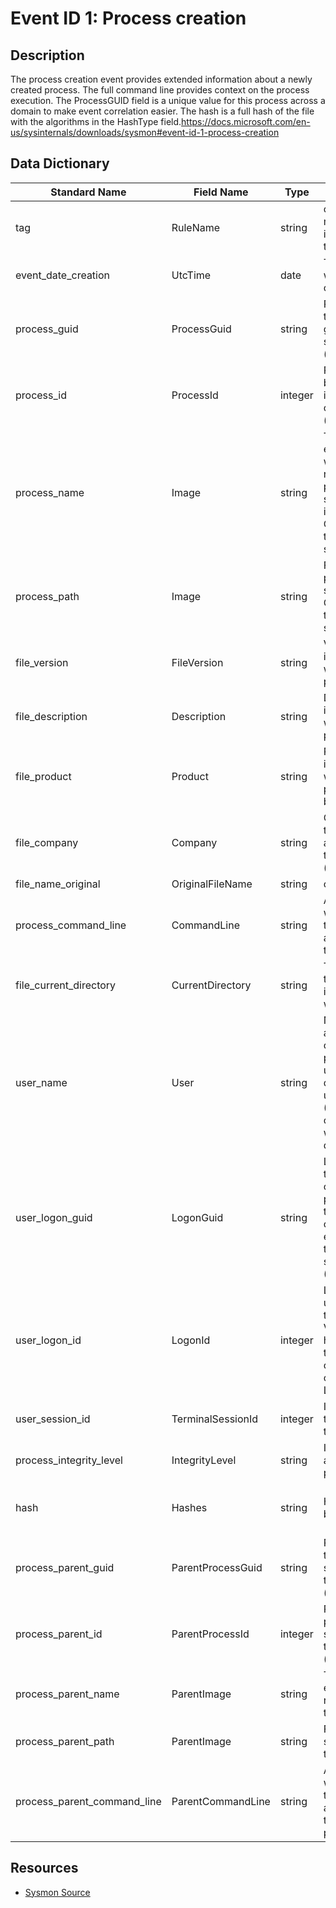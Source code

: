 # Event ID 1: Process creation

## Description
The process creation event provides extended information about a newly created process. The full command line provides context on the process execution. The ProcessGUID field is a unique value for this process across a domain to make event correlation easier. The hash is a full hash of the file with the algorithms in the HashType field.https://docs.microsoft.com/en-us/sysinternals/downloads/sysmon#event-id-1-process-creation

## Data Dictionary
|Standard Name|Field Name|Type|Description|Sample Value|
|---|---|---|---|---|
|tag|RuleName|string|custom tag mapped to event. i.e ATT&CK technique ID|T1114|
|event_date_creation|UtcTime|date|Time in UTC when event was created|4/11/18 5:25|
|process_guid|ProcessGuid|string|Process Guid of the process that got spawned/created (child)|{A98268C1-9C2E-5ACD-0000-0010396CAB00}|
|process_id|ProcessId|integer|Process ID used by the os to identify the created process (child)|4756|
|process_name|Image|string|The name of the executable without full path related to the process being spawned/created in the event. Considered also the child or source process|conhost.exe|
|process_path|Image|string|File path of the process being spawned/created. Considered also the child or source process|C:\Windows\System32\conhost.exe|
|file_version|FileVersion|string|Version of the image associated with the main process (child)|10.0.16299.15 (WinBuild.160101.0800)|
|file_description|Description|string|Description of the image associated with the main process (child)|Console Window Host|
|file_product|Product|string|Product name the image associated with the main process (child) belongs to|Microsoft® Windows® Operating System|
|file_company|Company|string|Company name the image associated with the main process (child) belongs to|Microsoft Corporation|
|file_name_original|OriginalFileName|string|original file name|wuauclt.exe|
|process_command_line|CommandLine|string|Arguments which were passed to the executable associated with the main process|??\C:\WINDOWS\system32\conhost.exe 0xffffffff -ForceV1|
|file_current_directory|CurrentDirectory|string|The path without the name of the image associated with the process|C:\WINDOWS|
|user_name|User|string|Name of the account who created the process (child) . It usually contains domain name and user name (Parsed to show only username without the domain)|DESKTOP-WARDOG\wardog|
|user_logon_guid|LogonGuid|string|Logon GUID of the user who created the new process. Value that can help you correlate this event with others that contain the same Logon GUID (Sysmon Events)|{A98268C1-95F2-5ACD-0000-002019620F00}|
|user_logon_id|LogonId|integer|Login ID of the user who created the new process. Value that can help you correlate this event with others that contain the same Logon ID|0xf6219|
|user_session_id|TerminalSessionId|integer|ID of the session the user belongs to|1|
|process_integrity_level|IntegrityLevel|string|Integrity label assigned to a process|Medium|
|hash|Hashes|string|Hashes captured by sysmon driver|SHA1=B0BF5AC2E81BBF597FAD5F349FEEB32CAC449FA2, MD5=6A255BEBF3DBCD13585538ED47DBAFD7, SHA256=4668BB2223FFB983A5F1273B9E3D9FA2C5CE4A0F1FB18CA5C1B285762020073C, IMPHASH=2505BD03D7BD285E50CE89CEC02B333B|
|process_parent_guid|ParentProcessGuid|string|ProcessGUID of the process that spawned/created the main process (child)|{A98268C1-9C2E-5ACD-0000-00100266AB00}|
|process_parent_id|ParentProcessId|integer|Process ID of the process that spawned/created the main process (child)|240|
|process_parent_name|ParentImage|string|The name of the executable related to the target process|cmd.exe|
|process_parent_path|ParentImage|string|File path that spawned/created the main process|C:\Windows\System32\cmd.exe|
|process_parent_command_line|ParentCommandLine|string|Arguments which were passed to the executable associated with the parent process|C:\WINDOWS\system32\cmd.exe|

## Resources
* [Sysmon Source](https://docs.microsoft.com/en-us/sysinternals/downloads/sysmon#event-id-1-process-creation)
